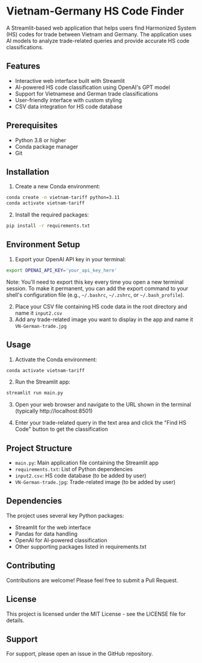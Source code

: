 # Vietnam-Germany HS Code Finder

A Streamlit-based web application that helps users find Harmonized System (HS) codes for trade between Vietnam and Germany. The application uses AI models to analyze trade-related queries and provide accurate HS code classifications.

## Features

- Interactive web interface built with Streamlit
- AI-powered HS code classification using OpenAI's GPT model
- Support for Vietnamese and German trade classifications
- User-friendly interface with custom styling
- CSV data integration for HS code database

## Prerequisites

- Python 3.8 or higher
- Conda package manager
- Git

## Installation

<!-- 1. Clone the repository:
```bash
git clone <your-repository-url>
cd vt-zip
``` -->

1. Create a new Conda environment:
```bash
conda create -n vietnam-tariff python=3.11
conda activate vietnam-tariff
```

2. Install the required packages:
```bash
pip install -r requirements.txt
```

## Environment Setup

1. Export your OpenAI API key in your terminal:
```bash
export OPENAI_API_KEY='your_api_key_here'
```

Note: You'll need to export this key every time you open a new terminal session. To make it permanent, you can add the export command to your shell's configuration file (e.g., `~/.bashrc`, `~/.zshrc`, or `~/.bash_profile`).

2. Place your CSV file containing HS code data in the root directory and name it `input2.csv`
3. Add any trade-related image you want to display in the app and name it `VN-German-trade.jpg`

## Usage

1. Activate the Conda environment:
```bash
conda activate vietnam-tariff
```

2. Run the Streamlit app:
```bash
streamlit run main.py
```

3. Open your web browser and navigate to the URL shown in the terminal (typically http://localhost:8501)

4. Enter your trade-related query in the text area and click the "Find HS Code" button to get the classification

## Project Structure

- `main.py`: Main application file containing the Streamlit app
- `requirements.txt`: List of Python dependencies
- `input2.csv`: HS code database (to be added by user)
- `VN-German-trade.jpg`: Trade-related image (to be added by user)

## Dependencies

The project uses several key Python packages:
- Streamlit for the web interface
- Pandas for data handling
- OpenAI for AI-powered classification
- Other supporting packages listed in requirements.txt

## Contributing

Contributions are welcome! Please feel free to submit a Pull Request.

## License

This project is licensed under the MIT License - see the LICENSE file for details.

## Support

For support, please open an issue in the GitHub repository. 

